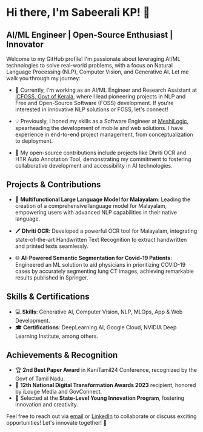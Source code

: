 # Hi there, I'm Sabeerali KP! 👋
## AI/ML Engineer | Open-Source Enthusiast | Innovator

Welcome to my GitHub profile! I'm passionate about leveraging AI/ML technologies to solve real-world problems, with a focus on Natural Language Processing (NLP), Computer Vision, and Generative AI. Let me walk you through my journey:

- 🚀 Currently, I'm working as an AI/ML Engineer and Research Assistant at [ICFOSS, Govt of Kerala](https://icfoss.in/), where I lead pioneering projects in NLP and Free and Open-Source Software (FOSS) development. If you're interested in innovative NLP solutions or FOSS, let's connect!

- 💡 Previously, I honed my skills as a Software Engineer at [MeshiLogic](https://www.meshilogic.com/), spearheading the development of mobile and web solutions. I have experience in end-to-end project management, from conceptualization to deployment.

- 🔬 My open-source contributions include projects like Dhriti OCR and HTR Auto Annotation Tool, demonstrating my commitment to fostering collaborative development and accessibility in AI technologies.

## Projects & Contributions

- 📘 **Multifunctional Large Language Model for Malayalam**: Leading the creation of a comprehensive language model for Malayalam, empowering users with advanced NLP capabilities in their native language.

- 🖊️ **Dhriti OCR**: Developed a powerful OCR tool for Malayalam, integrating state-of-the-art Handwritten Text Recognition to extract handwritten and printed texts seamlessly.

- 🌐 **AI-Powered Semantic Segmentation for Covid-19 Patients**: Engineered an ML solution to aid physicians in prioritizing COVID-19 cases by accurately segmenting lung CT images, achieving remarkable results published in Springer.

## Skills & Certifications

- 💻 **Skills**: Generative AI, Computer Vision, NLP, MLOps, App & Web Development.
- 🎓 **Certifications**: DeepLearning.AI, Google Cloud, NVIDIA Deep Learning Institute, among others.

## Achievements & Recognition

- 🏆 **2nd Best Paper Award** in KaniTamil24 Conference, recognized by the Govt of Tamil Nadu.
- 🌟 **12th National Digital Transformation Awards 2023** recipient, honored by iLouge Media and GovConnect.
- 🚀 Selected at the **State-Level Young Innovation Program**, fostering innovation and creativity.

Feel free to reach out via [email](mailto:sabeerali.professional@gmail.com) or [LinkedIn](https://www.linkedin.com/in/sabeeralikp) to collaborate or discuss exciting opportunities! Let's innovate together! 🌟
